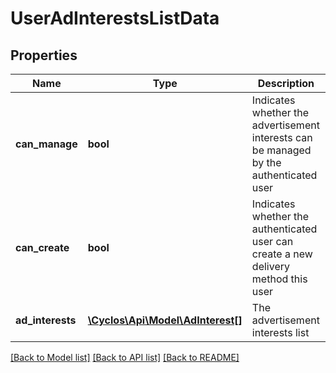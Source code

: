 # UserAdInterestsListData

## Properties
Name | Type | Description | Notes
------------ | ------------- | ------------- | -------------
**can_manage** | **bool** | Indicates whether the advertisement interests can be managed by the authenticated user | [optional] 
**can_create** | **bool** | Indicates whether the authenticated user can create a new delivery method this user | [optional] 
**ad_interests** | [**\Cyclos\Api\Model\AdInterest[]**](AdInterest.md) | The advertisement interests list | [optional] 

[[Back to Model list]](../../README.md#documentation-for-models) [[Back to API list]](../../README.md#documentation-for-api-endpoints) [[Back to README]](../../README.md)

